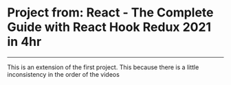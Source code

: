 # Project from: React - The Complete Guide with React Hook Redux 2021 in 4hr
-----
This is an extension of the first project. This because there is a little inconsistency in the order of the videos